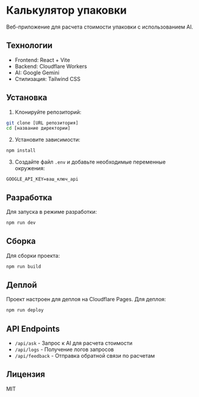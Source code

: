 # Калькулятор упаковки

Веб-приложение для расчета стоимости упаковки с использованием AI.

## Технологии

- Frontend: React + Vite
- Backend: Cloudflare Workers
- AI: Google Gemini
- Стилизация: Tailwind CSS

## Установка

1. Клонируйте репозиторий:
```bash
git clone [URL репозитория]
cd [название директории]
```

2. Установите зависимости:
```bash
npm install
```

3. Создайте файл `.env` и добавьте необходимые переменные окружения:
```
GOOGLE_API_KEY=ваш_ключ_api
```

## Разработка

Для запуска в режиме разработки:
```bash
npm run dev
```

## Сборка

Для сборки проекта:
```bash
npm run build
```

## Деплой

Проект настроен для деплоя на Cloudflare Pages. Для деплоя:
```bash
npm run deploy
```

## API Endpoints

- `/api/ask` - Запрос к AI для расчета стоимости
- `/api/logs` - Получение логов запросов
- `/api/feedback` - Отправка обратной связи по расчетам

## Лицензия

MIT